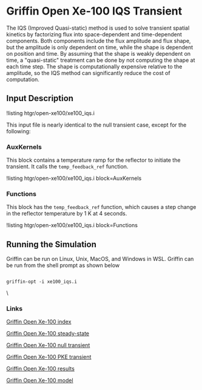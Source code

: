 # Griffin Open Xe-100 IQS Transient

The IQS (Improved Quasi-static) method is used to solve transient spatial kinetics
by factorizing flux into space-dependent and time-dependent components. Both
components include the flux amplitude and flux shape, but the amplitude is only
dependent on time, while the shape is dependent on position and time. By assuming
that the shape is weakly dependent on time, a "quasi-static" treatment can be done
by not computing the shape at each time step. The shape is computationally
expensive relative to the amplitude, so the IQS method can significantly reduce
the cost of computation.

## Input Description

!listing htgr/open-xe100/xe100_iqs.i

This input file is nearly identical to the null transient case, except for the following:

### AuxKernels

This block contains a temperature ramp for the reflector to initiate the transient.
It calls the `temp_feedback_ref` function.

!listing htgr/open-xe100/xe100_iqs.i block=AuxKernels

### Functions

This block has the `temp_feedback_ref` function, which causes a step change in
the reflector temperature by 1 K at 4 seconds.

!listing htgr/open-xe100/xe100_iqs.i block=Functions

## Running the Simulation

Griffin can be run on Linux, Unix, MacOS, and Windows in WSL. Griffin can be run
from the shell prompt as shown below

```language=bash

griffin-opt -i xe100_iqs.i

```

\\ 

### Links

[Griffin Open Xe-100 index](open-xe100/index.md)

[Griffin Open Xe-100 steady-state](open-xe100/open-xe100_ss.md)

[Griffin Open Xe-100 null transient](open-xe100/open-xe100_null.md)

[Griffin Open Xe-100 PKE transient](open-xe100/open-xe100_pke.md)

[Griffin Open Xe-100 results](open-xe100/open-xe100_results.md)

[Griffin Open Xe-100 model](https://github.com/idaholab/virtual_test_bed/tree/devel/htgr/open-xe100)